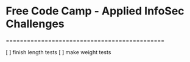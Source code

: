# Free Code Camp - Applied InfoSec Challenges
=============================================


[ ] finish length tests
[ ] make weight tests